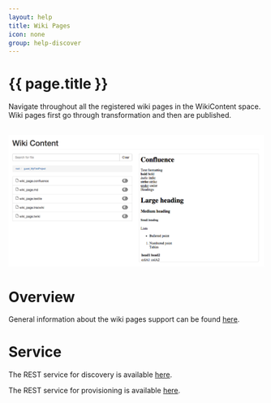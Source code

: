 ```yaml
---
layout: help
title: Wiki Pages
icon: none
group: help-discover
---
```


{{ page.title }}
===

Navigate throughout all the registered wiki pages in the WikiContent space. Wiki pages first go through transformation and then are published.


<br>
	<img class="img-responsive" src="/help/images/discover/discover_wiki.png"/>
<br>

Overview
=====

General information about the wiki pages support can be found [here](wiki_content.html).


Service
====

The REST service for discovery is available [here](service_registry_wiki.html).

The REST service for provisioning is available [here](service_wiki.html).
